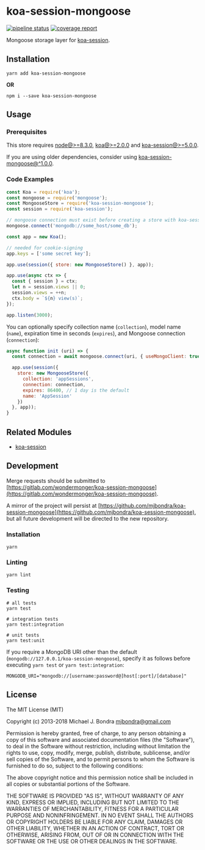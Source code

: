 # koa-session-mongoose

[![pipeline status](https://gitlab.com/wondermonger/koa-session-mongoose/badges/v2.0.5/pipeline.svg)](https://gitlab.com/wondermonger/koa-session-mongoose/pipelines/15892902) [![coverage report](https://gitlab.com/wondermonger/koa-session-mongoose/badges/v2.0.6/coverage.svg)](https://wondermonger.gitlab.io/-/koa-session-mongoose/-/jobs/47039646/artifacts/coverage/index.html)

Mongoose storage layer for [koa-session](https://github.com/koajs/session).

## Installation

```shell
yarn add koa-session-mongoose
```

**OR**

```shell
npm i --save koa-session-mongoose
```

## Usage

### Prerequisites

This store requires [node@>=8.3.0](https://nodejs.org), [koa@>=2.0.0](http://koajs.com) and [koa-session@>=5.0.0](https://github.com/koajs/session).

If you are using older dependencies, consider using [koa-session-mongoose@\^1.0.0](https://gitlab.com/wondermonger/koa-session-mongoose/tree/v1.0.0).

### Code Examples

```javascript
const Koa = require('koa');
const mongoose = require('mongoose');
const MongooseStore = require('koa-session-mongoose');
const session = require('koa-session');

// mongoose connection must exist before creating a store with koa-session-mongoose
mongoose.connect('mongodb://some_host/some_db');

const app = new Koa();

// needed for cookie-signing
app.keys = ['some secret key'];

app.use(session({ store: new MongooseStore() }, app));

app.use(async ctx => {
  const { session } = ctx;
  let n = session.views || 0;
  session.views = ++n;
  ctx.body = `${n} view(s)`;
});

app.listen(3000);

```

You can optionally specify collection name (`collection`), model name (`name`), expiration time in seconds (`expires`), and Mongoose connection (`connection`):

```javascript
async function init (uri) => {
  const connection = await mongoose.connect(uri, { useMongoClient: true });

  app.use(session({
    store: new MongooseStore({
      collection: 'appSessions',
      connection: connection,
      expires: 86400, // 1 day is the default
      name: 'AppSession'
    })
  }, app));
}

```

## Related Modules

* [koa-session](https://github.com/koajs/session)

## Development

Merge requests should be submitted to [https://gitlab.com/wondermonger/koa-session-mongoose](https://gitlab.com/wondermonger/koa-session-mongoose).

A mirror of the project will persist at [https://github.com/mjbondra/koa-session-mongoose](https://github.com/mjbondra/koa-session-mongoose), but all future development will be directed to the new repository.

### Installation

```shell
yarn
```

### Linting

```shell
yarn lint
```

### Testing

```shell
# all tests
yarn test

# integration tests
yarn test:integration

# unit tests
yarn test:unit
```

If you require a MongoDB URI other than the default (`mongodb://127.0.0.1/koa-session-mongoose`), specify it as follows before executing `yarn test` or `yarn test:integration`:

```shell
MONGODB_URI="mongodb://[username:password@]host[:port]/[database]"
```

## License

The MIT License (MIT)

Copyright (c) 2013-2018 Michael J. Bondra <mjbondra@gmail.com>

Permission is hereby granted, free of charge, to any person obtaining a copy
of this software and associated documentation files (the "Software"), to deal
in the Software without restriction, including without limitation the rights
to use, copy, modify, merge, publish, distribute, sublicense, and/or sell
copies of the Software, and to permit persons to whom the Software is
furnished to do so, subject to the following conditions:

The above copyright notice and this permission notice shall be included in all
copies or substantial portions of the Software.

THE SOFTWARE IS PROVIDED "AS IS", WITHOUT WARRANTY OF ANY KIND, EXPRESS OR
IMPLIED, INCLUDING BUT NOT LIMITED TO THE WARRANTIES OF MERCHANTABILITY,
FITNESS FOR A PARTICULAR PURPOSE AND NONINFRINGEMENT. IN NO EVENT SHALL THE
AUTHORS OR COPYRIGHT HOLDERS BE LIABLE FOR ANY CLAIM, DAMAGES OR OTHER
LIABILITY, WHETHER IN AN ACTION OF CONTRACT, TORT OR OTHERWISE, ARISING FROM,
OUT OF OR IN CONNECTION WITH THE SOFTWARE OR THE USE OR OTHER DEALINGS IN THE
SOFTWARE.
